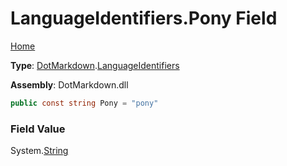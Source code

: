 # LanguageIdentifiers\.Pony Field

[Home](../../../README.md)

**Type**: [DotMarkdown](../../README.md)\.[LanguageIdentifiers](../README.md)

**Assembly**: DotMarkdown\.dll

```csharp
public const string Pony = "pony"
```

### Field Value

System\.[String](https://docs.microsoft.com/en-us/dotnet/api/system.string)
